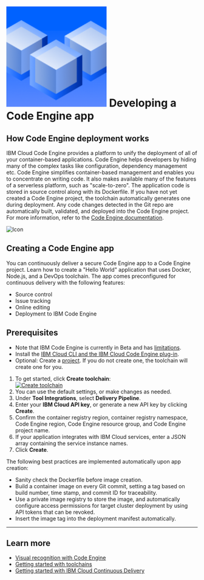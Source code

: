 # ![Icon](./.bluemix/clg-experimental-banner.svg) Developing a Code Engine app

## How Code Engine deployment works
IBM Cloud Code Engine provides a platform to unify the deployment of all of your container-based applications. Code Engine helps developers by hiding many of the complex tasks like configuration, dependency management etc. Code Engine simplifies container-based management and enables you to concentrate on writing code. It also makes available many of the features of a serverless platform, such as "scale-to-zero". The application code is stored in source control along with its Dockerfile. If you have not yet created a Code Engine project, the toolchain automatically generates one during deployment. Any code changes detected in the Git repo are automatically built, validated, and deployed into the Code Engine project. For more information, refer to the [Code Engine documentation](https://cloud.ibm.com/docs/codeengine).

![Icon](./.bluemix/toolchain.png)

## Creating a Code Engine app
You can continuously deliver a secure Code Engine app to a Code Engine project. Learn how to create a "Hello World" application that uses Docker, Node.js, and a DevOps toolchain. The app comes preconfigured for continuous delivery with the following features:
* Source control
* Issue tracking
* Online editing
* Deployment to IBM Code Engine

## Prerequisites
* Note that IBM Code Engine is currently in Beta and has [limitations](https://cloud.ibm.com/docs/codeengine?topic=codeengine-getting-started).
* Install the [IBM Cloud CLI and the IBM Cloud Code Engine plug-in](https://cloud.ibm.com/docs/codeengine?topic=codeengine-kn-install-cli).
* Optional: Create a [project](https://cloud.ibm.com/docs/codeengine?topic=codeengine-manage-project). If you do not create one, the toolchain will create one for you.

1. To get started, click **Create toolchain**:
<br> [![Create toolchain](https://cloud.ibm.com/devops/graphics/create_toolchain_button.png)](https://cloud.ibm.com/devops/setup/deploy?repository=https%3A%2F%2Fgithub.com%2Fyouming-lin%2Fcode-engine-toolchain&env_id=ibm:yp:us-south)
2. You can use the default settings, or make changes as needed.
3. Under **Tool Integrations**, select **Delivery Pipeline**.
4. Enter your **IBM Cloud API key**, or generate a new API key by clicking **Create**.
5. Confirm the container registry region, container registry namespace, Code Engine region, Code Engine resource group, and Code Engine project name.
6. If your application integrates with IBM Cloud services, enter a JSON array containing the service instance names.
7. Click **Create**.

The following best practices are implemented automatically upon app creation:
- Sanity check the Dockerfile before image creation.
- Build a container image on every Git commit, setting a tag based on build number, time stamp, and commit ID for traceability.
- Use a private image registry to store the image, and automatically configure access permissions for target cluster deployment by using API tokens that can be revoked.
- Insert the image tag into the deployment manifest automatically.

---
## Learn more

* [Visual recognition with Code Engine](https://cloud.ibm.com/docs/solution-tutorials?topic=solution-tutorials-image_classification_code_engine)
* [Getting started with toolchains](https://cloud.ibm.com/devops/getting-started)
* [Getting started with IBM Cloud Continuous Delivery](https://cloud.ibm.com/docs/services/ContinuousDelivery?topic=ContinuousDelivery-getting-started&pos=2)

